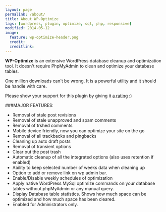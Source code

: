 ```yaml
---
layout: page
permalink: /about/
title: About WP-Optimize
tags: [wordpress, plugin, optimize, sql, php, responsive]
modified: 2014-05-12
image:
  feature: wp-optimize-header.png
  credit: 
  creditlink: 
---
```


**WP-Optimize** is an extensive WordPress database cleanup and optimization tool. It doesn't require PhpMyAdmin to clean and optimize your database tables. 

One million downloads can't be wrong. It is a powerful utility and it should be handle with care.

Please show your support for this plugin by giving it [a rating](http://wordpress.org/support/view/plugin-reviews/wp-optimize?rate=5#postform) :)

###MAJOR FEATURES:

*   Removal of stale post revisions
*   Removal of stale unapproved and spam comments
*   Removal of trshed comments
*   Mobile device friendly, now you can optimize your site on the go
*   Removal of all trackbacks and pingbacks
*   Cleaning up auto draft posts
*   Removal of transient options
*   Clear out the post trash
*   Automatic cleanup of all the integrated options (also uses retention if enabled)
*   Ability to keep selected number of weeks data when cleaning up
*   Option to add or remove link on wp admin bar.
*   Enable/Disable weekly schedules of optimization
*   Apply native WordPress MySql optimize commands on your database tables without phpMyAdmin or any manual query.
*   Display Database table statistics. Shows how much space can be optimized and how much space has been cleared.
*   Enabled for Administrators only.